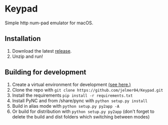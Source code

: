 # Keypad

Simple http num-pad emulator for macOS.



## Installation

 1. Download the latest [release](https://github.com/jelmer04/Keypad/releases).
 1. Unzip and run!


## Building for development

 1. Create a virtual environment for development [(see here.)](http://www.pythonforbeginners.com/basics/how-to-use-python-virtualenv/)
 1. Clone the repo with `git clone https://github.com/jelmer04/Keypad.git`
 1. Install the requirements `pip install -r requirements.txt`
 1. Install PyNC and from /share/pync with `python setup.py install`
 1. Build in alias mode with `python setup.py py2app -A`
 1. Or build for distribution with `python setup.py py2app` (don't forget to delete the build and dist folders which switching between modes)
